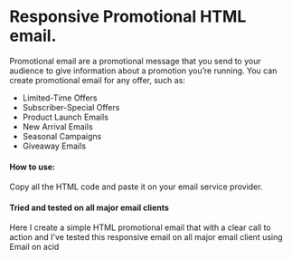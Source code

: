 
# Responsive Promotional HTML email.

Promotional email are a promotional message that you send to your audience to give information about a promotion you’re running.
You can create promotional email for any offer, such as:
- Limited-Time Offers
- Subscriber-Special Offers
- Product Launch Emails
- New Arrival Emails
- Seasonal Campaigns
- Giveaway Emails




#### How to use:

Copy all the HTML code and paste it on your email service provider.

#### Tried and tested on all major email clients

Here I create a simple HTML promotional email that with a clear call to action and I’ve tested this responsive email on all major email client using Email on acid


